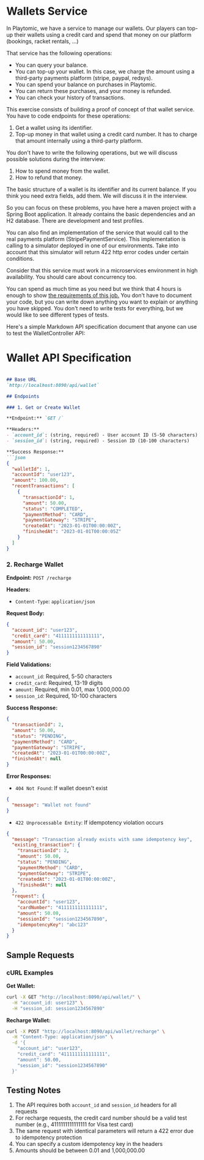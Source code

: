 # Wallets Service

In Playtomic, we have a service to manage our wallets. Our players can top-up their wallets using a credit card and
spend that money on our platform (bookings, racket rentals, ...)

That service has the following operations:

- You can query your balance.
- You can top-up your wallet. In this case, we charge the amount using a third-party payments platform (stripe, paypal,
  redsys).
- You can spend your balance on purchases in Playtomic.
- You can return these purchases, and your money is refunded.
- You can check your history of transactions.

This exercise consists of building a proof of concept of that wallet service.
You have to code endpoints for these operations:

1. Get a wallet using its identifier.
1. Top-up money in that wallet using a credit card number. It has to charge that amount internally using a third-party
   platform.

You don't have to write the following operations, but we will discuss possible solutions during the interview:

1. How to spend money from the wallet.
1. How to refund that money.

The basic structure of a wallet is its identifier and its current balance. If you think you need extra fields, add them.
We will discuss it in the interview.

So you can focus on these problems, you have here a maven project with a Spring Boot application. It already contains
the basic dependencies and an H2 database. There are development and test profiles.

You can also find an implementation of the service that would call to the real payments platform (StripePaymentService).
This implementation is calling to a simulator deployed in one of our environments. Take into account
that this simulator will return 422 http error codes under certain conditions.

Consider that this service must work in a microservices environment in high availability. You should care about
concurrency too.

You can spend as much time as you need but we think that 4 hours is enough to
show [the requirements of this job.](OFFER.md)
You don't have to document your code, but you can write down anything you want to explain or anything you have skipped.
You don't need to write tests for everything, but we would like to see different types of tests.

Here's a simple Markdown API specification document that anyone can use to test the WalletController API:

# Wallet API Specification

```markdown

## Base URL
`http://localhost:8090/api/wallet`

## Endpoints

### 1. Get or Create Wallet

**Endpoint:** `GET /`

**Headers:**
- `account_id`: (string, required) - User account ID (5-50 characters)
- `session_id`: (string, required) - Session ID (10-100 characters)

**Success Response:**
```json
{
  "walletId": 1,
  "accountId": "user123",
  "amount": 100.00,
  "recentTransactions": [
    {
      "transactionId": 1,
      "amount": 50.00,
      "status": "COMPLETED",
      "paymentMethod": "CARD",
      "paymentGateway": "STRIPE",
      "createdAt": "2023-01-01T00:00:00Z",
      "finishedAt": "2023-01-01T00:00:05Z"
    }
  ]
}
```

### 2. Recharge Wallet

**Endpoint:** `POST /recharge`

**Headers:**

- `Content-Type`: `application/json`

**Request Body:**

```json
{
  "account_id": "user123",
  "credit_card": "4111111111111111",
  "amount": 50.00,
  "session_id": "session1234567890"
}
```

**Field Validations:**

- `account_id`: Required, 5-50 characters
- `credit_card`: Required, 13-19 digits
- `amount`: Required, min 0.01, max 1,000,000.00
- `session_id`: Required, 10-100 characters

**Success Response:**

```json
{
  "transactionId": 2,
  "amount": 50.00,
  "status": "PENDING",
  "paymentMethod": "CARD",
  "paymentGateway": "STRIPE",
  "createdAt": "2023-01-01T00:00:00Z",
  "finishedAt": null
}
```

**Error Responses:**

- `404 Not Found`: If wallet doesn't exist

```json
{
  "message": "Wallet not found"
}
```

- `422 Unprocessable Entity`: If idempotency violation occurs

```json
{
  "message": "Transaction already exists with same idempotency key",
  "existing_transaction": {
    "transactionId": 2,
    "amount": 50.00,
    "status": "PENDING",
    "paymentMethod": "CARD",
    "paymentGateway": "STRIPE",
    "createdAt": "2023-01-01T00:00:00Z",
    "finishedAt": null
  },
  "request": {
    "accountId": "user123",
    "cardNumber": "4111111111111111",
    "amount": 50.00,
    "sessionId": "session1234567890",
    "idempotencyKey": "abc123"
  }
}
```

## Sample Requests

### cURL Examples

**Get Wallet:**

```bash
curl -X GET "http://localhost:8090/api/wallet/" \
  -H "account_id: user123" \
  -H "session_id: session1234567890"
```

**Recharge Wallet:**

```bash
curl -X POST "http://localhost:8090/api/wallet/recharge" \
  -H "Content-Type: application/json" \
  -d '{
    "account_id": "user123",
    "credit_card": "4111111111111111",
    "amount": 50.00,
    "session_id": "session1234567890"
  }'
```

## Testing Notes

1. The API requires both `account_id` and `session_id` headers for all requests
2. For recharge requests, the credit card number should be a valid test number (e.g., 4111111111111111 for Visa test
   card)
3. The same request with identical parameters will return a 422 error due to idempotency protection
4. You can specify a custom idempotency key in the headers
5. Amounts should be between 0.01 and 1,000,000.00

```